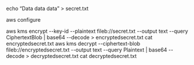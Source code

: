 echo “Data data data” > secret.txt

aws configure

aws kms encrypt --key-id <replace-key-id> --plaintext fileb://secret.txt --output text --query CiphertextBlob | base64 --decode > encryptedsecret.txt
cat encryptedsecret.txt
aws kms decrypt --ciphertext-blob fileb://encryptedsecret.txt --output text --query Plaintext | base64 --decode > decryptedsecret.txt
cat decryptedsecret.txt


